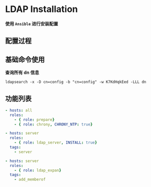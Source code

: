 # LDAP Installation

**使用 `Ansible` 进行安装配置**

## 配置过程



## 基础命令使用

**查询所有 dn 信息**

```angular2
ldapsearch -x -D cn=config -b "cn=config" -w K7KdHqkEed -LLL dn
```

## 功能列表

```yaml
- hosts: all
  roles:
    - { role: prepare}
    - { role: chrony, CHRONY_NTP: true}

- hosts: server
  roles:
    - { role: ldap_server, INSTALL: true}
  tags:
    - server

- hosts: server
  roles:
    - { role: ldap_expan}
  tags:
    - add_memberof
```